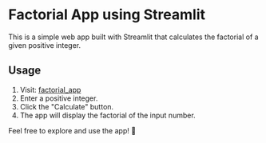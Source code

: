 # Factorial App using Streamlit

This is a simple web app built with Streamlit that calculates the factorial of a given positive integer.

## Usage

1. Visit: [factorial_app](https://factorial-app-puvham.streamlit.app/)
2. Enter a positive integer.
3. Click the "Calculate" button.
4. The app will display the factorial of the input number.

Feel free to explore and use the app! 🚀
